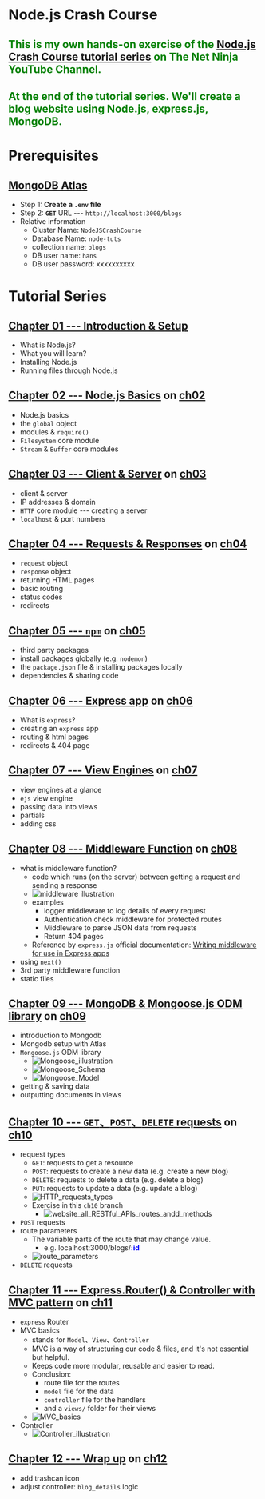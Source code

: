 **Node**.js Crash Course
===

## <font color=green>This is my own hands-on exercise of the [Node.js Crash Course tutorial series](https://www.youtube.com/watch?v=zb3Qk8SG5Ms&list=RDCMUCW5YeuERMmlnqo4oq8vwUpg&start_radio=1) on The Net Ninja YouTube Channel.</font>

## <font color=green>At the end of the tutorial series. We'll create a blog website using Node.js, express.js, MongoDB.</font>

# Prerequisites
## <font color=green>[MongoDB Atlas](https://www.mongodb.com/cloud/atlas)</font>
  + Step 1: **Create a `.env` file**
  + Step 2: **`GET`** URL --- `http://localhost:3000/blogs`
  + Relative information
    * Cluster Name: `NodeJSCrashCourse`
    * Database Name: `node-tuts`
    * collection name: `blogs`
    * DB user name: `hans`
    * DB user password: xxxxxxxxxx

# Tutorial Series
[Chapter 01 --- Introduction & Setup](https://www.youtube.com/watch?v=zb3Qk8SG5Ms&t=2s)
---
- What is Node.js?
- What you will learn?
- Installing Node.js
- Running files through Node.js

[Chapter 02 --- Node.js Basics](https://www.youtube.com/watch?v=OIBIXYLJjsI) on [ch02](https://github.com/Hans-Tsai/Node.js-crash-course/tree/ch02)
---
- Node.js basics
- the `global` object
- modules & `require()`
- `Filesystem` core module
- `Stream` & `Buffer` core modules

[Chapter 03 --- Client & Server](https://www.youtube.com/watch?v=-HPZ1leCV8k) on [ch03](https://github.com/Hans-Tsai/Node.js-crash-course/tree/ch03)
---
- client & server
- IP addresses & domain
- `HTTP` core module --- creating a server
- `localhost` & port numbers

[Chapter 04 --- Requests & Responses](https://www.youtube.com/watch?v=DQD00NAUPNk) on [ch04](https://github.com/Hans-Tsai/Node.js-crash-course/tree/ch04)
---
- `request` object
- `response` object
- returning HTML pages
- basic routing
- status codes
- redirects

[Chapter 05 --- `npm`](https://www.youtube.com/watch?v=bdHE2wHT-gQ) on [ch05](https://github.com/Hans-Tsai/Node.js-crash-course/tree/ch05)
---
- third party packages
- install packages globally (e.g. `nodemon`)
- the `package.json` file & installing packages locally
- dependencies & sharing code

[Chapter 06 --- Express app](https://www.youtube.com/watch?v=Lr9WUkeYSA8) on [ch06](https://github.com/Hans-Tsai/Node.js-crash-course/tree/ch06)
---
- What is `express`?
- creating an `express` app
- routing & html pages
- redirects & 404 page

[Chapter 07 --- View Engines](https://www.youtube.com/watch?v=yXEesONd_54) on [ch07](https://github.com/Hans-Tsai/Node.js-crash-course/tree/ch07)
---
- view engines at a glance
- `ejs` view engine
- passing data into views
- partials
- adding css

[Chapter 08 --- Middleware Function](https://www.youtube.com/watch?v=_GJKAs7A0_4) on [ch08](https://github.com/Hans-Tsai/Node.js-crash-course/tree/ch08)
---
- what is middleware function?
  + code which runs (on the server) between getting a request and sending a response
  + ![middleware illustration](./pics/middleware_illustration.jpeg)
  + examples
    * logger middleware to log details of every request
    * Authentication check middleware for protected routes
    * Middleware to parse JSON data from requests
    * Return 404 pages
  + Reference by `express.js` official documentation: [Writing middleware for use in Express apps](https://expressjs.com/en/guide/writing-middleware.html)
- using `next()`
- 3rd party middleware function
- static files

[Chapter 09 --- MongoDB & Mongoose.js ODM library](https://www.youtube.com/watch?v=bxsemcrY4gQ&t=12s) on [ch09](https://github.com/Hans-Tsai/Node.js-crash-course/tree/ch09)
---
- introduction to Mongodb
- Mongodb setup with Atlas
- `Mongoose.js` ODM library
  + ![Mongoose_illustration](./pics/Mongoose_illustration.jpeg)
  + ![Mongoose_Schema](./pics/Mongoose_Schema.jpeg)
  + ![Mongoose_Model](./pics/Mongoose_Model.jpeg)
- getting & saving data
- outputting documents in views

[Chapter 10 --- `GET`、`POST`、`DELETE` requests](https://www.youtube.com/watch?v=VVGgacjzc2Y) on [ch10](https://github.com/Hans-Tsai/Node.js-crash-course/tree/ch10)
---
- request types
  + `GET`: requests to get a resource
  + `POST`: requests to create a new data (e.g. create a new blog)
  + `DELETE`: requests to delete a data (e.g. delete a blog)
  + `PUT`: requests to update a data (e.g. update a blog)
  + ![HTTP_requests_types](./pics/HTTP_requests_types.png)
  + Exercise in this `ch10` branch
    * ![website_all_RESTful_APIs_routes_andd_methods](./pics/website_all_RESTful_APIs_routes_andd_methods.png)
- `POST` requests
- route parameters
  + The variable parts of the route that may change value.
    * e.g. localhost:3000/blogs/<font color=blue>**:id**</font>
  + ![route_parameters](./pics/route_parameters.png)
- `DELETE` requests

[Chapter 11 --- Express.Router() & Controller with MVC pattern](https://www.youtube.com/watch?v=zW_tZR0Ir3Q) on [ch11](https://github.com/Hans-Tsai/Node.js-crash-course/tree/ch11)
---
- `express` Router
- MVC basics
  + stands for `Model`、`View`、`Controller`
  + MVC is a way of structuring our code & files, and it's not essential but helpful.
  + Keeps code more modular, reusable and easier to read.
  + Conclusion:
    * route file for the routes
    * `model` file for the data
    * `controller` file for the handlers
    * and a `views/` folder for their views
  + ![MVC_basics](./pics/MVC_basics.png)
- Controller
  + ![Controller_illustration](./pics/Controller_illustration.png)

[Chapter 12 --- Wrap up](https://www.youtube.com/watch?v=nYAyhRAV87A&list=PL4cUxeGkcC9jsz4LDYc6kv3ymONOKxwBU) on [ch12](https://github.com/Hans-Tsai/Node.js-crash-course/tree/ch12)
---
- add trashcan icon
- adjust controller: `blog_details` logic
